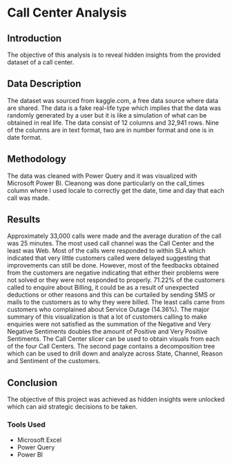 # Call Center Analysis
## Introduction
The objective of this analysis is to reveal hidden insights from the provided dataset of a call center. 
## Data Description
The dataset was sourced from kaggle.com, a free data source where data are shared. The data is a fake real-life type which implies that the data was randomly generated by a user but it is like a simulation of what can be obtained in real life. 
The data consist of 12 columns and 32,941 rows. Nine of the columns are in text format, two are in number format and one is in date format.
## Methodology
The data was cleaned with Power Query and it was visualized with Microsoft Power BI. Cleanong was done particularly on the call_times column where I used locale to correctly get the date, time and day that each call was made.
## Results
Approximately 33,000 calls were made and the average duration of the call was 25 minutes. The most used call channel was the Call Center and the least was Web. Most of the calls were responded to within SLA which indicated that very little customers called were delayed suggesting that improvements can still be done. However, most of the feedbacks obtained from the customers are negative indicating that either their problems were not solved or they were not responded to properly. 71.22% of the customers called to enquire about Billing, it could be as a result of unexpected deductions or other reasons and this can be curtailed by sending SMS or mails to the customers as to why they were billed. The least calls came from customers who complained about Service Outage (14.36%). The major summary of this visualization is that a lot of customers calling to make enquiries were not satisfied as the summation of the Negative and Very Negative Sentiments doubles the amount of Positive and Very Positive Sentiments.
The Call Center slicer can be used to obtain visuals from each of the four Call Centers.
The second page contains a decomposition tree which can be used to drill down and analyze across State, Channel, Reason and Sentiment of the customers.
## Conclusion
The objective of this project was achieved as hidden insights were unlocked which can aid strategic decisions to be taken.
### Tools Used 
- Microsoft Excel
- Power Query
- Power BI
